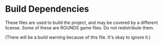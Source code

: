 # Build Dependencies

These files are used to build the project, and may be covered by a different license. Some of these are ROUNDS game files. Do not redistribute them.

(There will be a build warning because of this file. It's okay to ignore it.)
